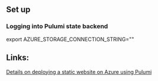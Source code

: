 ## Set up
### Logging into Pulumi state backend
export AZURE_STORAGE_CONNECTION_STRING="<connection-string>"

## Links:
[Details on deploying a static website on Azure using Pulumi](https://www.pulumi.com/blog/hosting-a-static-website-on-azure-with-pulumi/)
